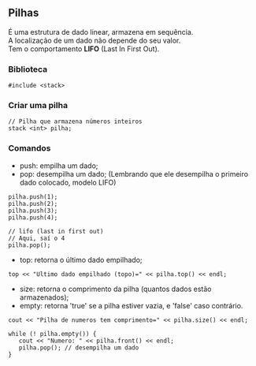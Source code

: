 ## Pilhas

É uma estrutura de dado linear, armazena em sequência. <br>
A localização de um dado não depende do seu valor. <br>
Tem o comportamento **LIFO** (Last In First Out).

### Biblioteca
```
#include <stack>
```

### Criar uma pilha
```
// Pilha que armazena números inteiros
stack <int> pilha;
```
### Comandos

- push: empilha um dado;
- pop: desempilha um dado; (Lembrando que ele desempilha o primeiro dado colocado, modelo LIFO)

```
pilha.push(1);
pilha.push(2);
pilha.push(3);
pilha.push(4);

// lifo (last in first out)
// Aqui, saí o 4
pilha.pop();
```
- top: retorna o último dado empilhado;
```
top << "Ultimo dado empilhado (topo)=" << pilha.top() << endl;
```
- size: retorna o comprimento da pilha (quantos dados estão armazenados);
- empty: retorna 'true' se a pilha estiver vazia, e 'false' caso contrário.
```
cout << "Pilha de numeros tem comprimento=" << pilha.size() << endl;

while (! pilha.empty()) {
   cout << "Numero: " << pilha.front() << endl;
   pilha.pop(); // desempilha um dado
}
```
